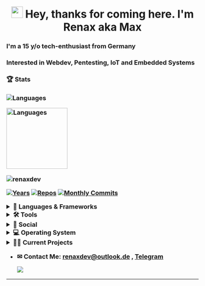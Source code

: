 <h1 align="center"><img src="https://raw.githubusercontent.com/MartinHeinz/MartinHeinz/master/wave.gif" width="30px"/> Hey, thanks for coming here. I'm Renax aka Max</h1>
<h3 align="left">I'm a 15 y/o tech-enthusiast from Germany</h3>
<h3 align="left">Interested in Webdev, Pentesting, IoT and Embedded Systems</h3>
<h3 align=left>🏆 Stats<h3>
<p align="left">
  <img src="https://github-readme-stats.vercel.app/api/top-langs/?username=renaxdev&layout=compact&theme=react" alt="Languages" />
</p>
<p align="left">
    <img src="https://github-readme-stats.vercel.app/api?username=renaxdev&show_icons=true&theme=react" alt="Languages" height="160" />
</p>

<p align="left"> <img src="https://komarev.com/ghpvc/?username=renaxdev&label=Profile%20views&color=0e75b6&style=flat" alt="renaxdev" /> </p>
  
[![Years](https://badges.pufler.dev/years/renaxdev?style=for-the-badge&color=black&logo=github)](https://github.com/renaxdev)
[![Repos](https://badges.pufler.dev/repos/renaxdev?style=for-the-badge&color=black&logo=github)](https://github.com/renaxdev?tab=repositories)
[![Monthly Commits](https://badges.pufler.dev/commits/monthly/renaxdev?style=for-the-badge&color=black&logo=github)](https://github.com/renaxdev)

<details>
  <summary>💬 Languages & Frameworks</summary>
  
  
## 💬 Languages & Frameworks
![Python](https://img.shields.io/badge/-Python-333333?style=for-the-badge&logo=python)
![Flask](https://img.shields.io/badge/-Flask-333333?style=for-the-badge&logo=Flask)

![HTML](https://img.shields.io/badge/-HTML-333333?style=for-the-badge&logo=html5)
![CSS](https://img.shields.io/badge/-CSS-333333?style=for-the-badge&logo=css3)
![Javascript](https://img.shields.io/badge/-Javascript-333333?style=for-the-badge&logo=javascript)
![NodeJS](https://img.shields.io/badge/-NodeJS-333333?style=for-the-badge&logo=nodejs)
![React](https://img.shields.io/badge/-React-333333?style=for-the-badge&logo=react)
  
![Arduino](https://img.shields.io/badge/-Arduino-333333?style=for-the-badge&logo=arduino)
![Raspberry Pi](https://img.shields.io/badge/-RaspberryPi-333333?style=for-the-badge&logo=RaspberryPi)
  </details>

<details>
  <summary>🛠 Tools </summary>
  
## 🛠 IDEs
![Intellij](https://img.shields.io/badge/-Intellij-333333?style=for-the-badge&logo=intellij-idea)
![Visual Studio](https://img.shields.io/badge/-Visual_Studio-333333?style=for-the-badge&logo=visualstudio)
![Arduino IDE](https://img.shields.io/badge/-ArduinoIDE-333333?style=for-the-badge&logo=arduino)

## 🖊 Editors

![VSCode](https://img.shields.io/badge/-Visual_Studio_Code-333333?style=for-the-badge&logo=visualstudiocode)
![Vim](https://img.shields.io/badge/-Vim-333333?style=for-the-badge&logo=vim)

## 📖 Databases
  
![MariaDB](https://img.shields.io/badge/-MariaDB-333333?style=for-the-badge&logo=mariadb)
![MongoDB](https://img.shields.io/badge/-MongoDB-333333?style=for-the-badge&logo=mongodb)

## Git
  
![Git](https://img.shields.io/badge/-Git-333333?style=for-the-badge&logo=git)
![Github](https://img.shields.io/badge/-Github-333333?style=for-the-badge&logo=github)
  </details>

<details>
  <summary>👥 Social</summary>

![Renax#6191](https://img.shields.io/badge/-Discord-333333?style=for-the-badge&logo=discord)
![Instagram](https://img.shields.io/badge/-renax187-333333?style=for-the-badge&logo=instagram)
![Telegram](https://img.shields.io/badge/-Telegram-333333?style=for-the-badge&logo=telegram)
</details>
  
<details>
  <summary>💻 Operating System</summary>

![Linux](https://img.shields.io/badge/-Linux-333333?style=for-the-badge&logo=linux)
![Ubuntu](https://img.shields.io/badge/-Ubuntu-333333?style=for-the-badge&logo=ubuntu)
![Debian](https://img.shields.io/badge/-Debian-333333?style=for-the-badge&logo=debian)
![Kali Linux](https://img.shields.io/badge/-Kali%20Linux-333333?style=for-the-badge&logo=kalilinux)
![Windows](https://img.shields.io/badge/-Windows-333333?style=for-the-badge&logo=windows)
</details>
  

<details>
  <summary>👷‍♂️ Current Projects</summary>
  </details>

- ✉ Contact Me: renaxdev@outlook.de , [Telegram](https://t.me/renaxbtw)
  
  <a href="https://www.buymeacoffee.com/renaxdev"><img src="https://img.buymeacoffee.com/button-api/?text=Buy me a coffee&emoji=&slug=renaxdev&button_colour=000000&font_colour=ffffff&font_family=Comic&outline_colour=ffffff&coffee_colour=FFDD00"></a>
<hr>
 
